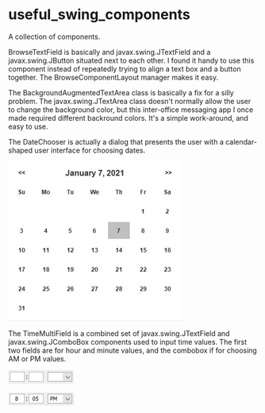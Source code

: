 # useful_swing_components
A collection of components.

BrowseTextField is basically and javax.swing.JTextField and a javax.swing.JButton situated next to each other.  I found it handy to use this component instead of repeatedly trying to align a text box and a button together.  The BrowseComponentLayout manager makes it easy.

The BackgroundAugmentedTextArea class is basically a fix for a silly problem.  The javax.swing.JTextArea class doesn't normally allow the user to change the background color, but this inter-office messaging app I once made required different backround colors.  It's a simple work-around, and easy to use.

The DateChooser is actually a dialog that presents the user with a calendar-shaped user interface for choosing dates.

![Alt text](https://github.com/johnmccullock/useful_swing_components/blob/main/date_chooser.jpg?raw=true)

The TimeMultiField is a combined set of javax.swing.JTextField and javax.swing.JComboBox components used to input time values.  The first two fields are for hour and minute values, and the combobox if for choosing AM or PM values.

![Alt text](https://github.com/johnmccullock/useful_swing_components/blob/main/time_entry_field.jpg?raw=true)

![Alt text](https://github.com/johnmccullock/useful_swing_components/blob/main/time_entry_field2.jpg?raw=true)
